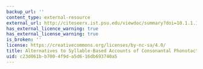 ```yaml
---
backup_url: ''
content_type: external-resource
external_url: http://citeseerx.ist.psu.edu/viewdoc/summary?doi=10.1.1.16.9358
has_external_licence_warning: true
has_external_license_warning: true
is_broken: ''
license: https://creativecommons.org/licenses/by-nc-sa/4.0/
title: Alternatives to Syllable-Based Accounts of Consonantal Phonotactics
uid: c23d061b-b700-4f9d-a5d6-16db693740a5
---
```

